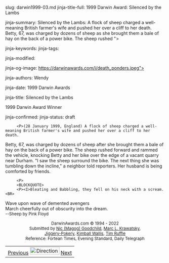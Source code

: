 slug: darwin1999-03.md
jinja-title-full: 1999 Darwin Award: Silenced by the Lambs

jinja-summary: Silenced by the Lambs: A flock of sheep charged a well-meaning British farmer's wife and pushed her over a cliff to her death. Betty, 67, was charged by dozens of sheep as she brought them a bale of hay on the back of a power bike. The sheep rushed ">

jinja-keywords:
jinja-tags:

jinja-modified:

jinja-og-image: https://darwinawards.com/i/death_ponders.jpeg">

jinja-authors: Wendy

jinja-date: 1999 Darwin Awards


jinja-title: Silenced by the Lambs

1999 Darwin Award Winner

jinja-confirmed:
jinja-status: draft

		 <P>(28 January 1999, England) A flock of sheep charged a well-meaning British farmer's wife and pushed her over a cliff to her death.
Betty, 67, was charged by dozens of sheep after she brought them a bale of hay on the back of a power bike. The sheep rushed forward and rammed the vehicle, knocking Betty and her bike over the edge of a vacant quarry near Durham.
"I saw the sheep surround the bike. The next thing she was tumbling down the incline," a neighbor told reporters. Her husband is being comforted by friends. <!-- Betty Stobbs, 67, Durham, England-->

		 <P>
		 <BLOCKQUOTE>
		 <P><I>Bleating and Babbling, they fell on his neck with a scream.<BR>
Wave upon wave of demented avengers <BR>
March cheerfully out of obscurity into the dream.<BR>
		 <FONT size="-1">--Sheep by Pink Floyd</FONT></I>
</P>
		 </BLOCKQUOTE>
		 
<CENTER>
		<FONT size="-1">DarwinAwards.com &copy; 1994 - 2022<BR>
		Submitted by <A href="mailto:REMOVE-MJKUHZNG@fs1.ce.umist.ac.uk">Nic (Magog) Goodchild</A>, <A href="mailto:REMOVE-Marc.Krawatsky@jhuapl.edu">Marc L. Krawatsky</A>, <A href="mailto:REMOVE-jiggery-pokery@purplenet.co.uk"><BR>
		Jiggery-Pokery</A>, <A href="mailto:REMOVE-Kimball.Wallis@state.or.us">Kimball Wallis</A>, <A href="mailto:REMOVE-tim.ruffle@ukonline.co.uk">Tim Ruffle<BR>
		</A>Reference:
Fortean Times, Evening Standard, Daily Telegraph	 </FONT>
	 </CENTER>
	 <P>
<CENTER>
<FONT size="-1"></FONT>

<!--#include virtual="/inc/votebar_viewvoteonly" -->

</CENTER>
</CENTER>
</TD></TR></TABLE>
<TABLE width=100% border=0 background="/i/bgmain.jpg" cellspacing=5 cellpadding=10><TR><TD>
<CENTER>
<A href="darwin1999-02.html">Previous</A> <IMG src="/i/arrowani.gif" width="93" height="24" border="0" alt="Directions"> <A href="darwin1999-04.html">Next</A>
</CENTER></H2>
</CENTER>

<!--#include file=nav_1999.html -->


